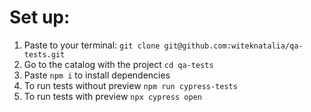 # Set up:

1. Paste to your terminal: `git clone git@github.com:witeknatalia/qa-tests.git`
2. Go to the catalog with the project `cd qa-tests`
3. Paste `npm i` to install dependencies
4. To run tests without preview `npm run cypress-tests`
5. To run tests with preview `npx cypress open`
